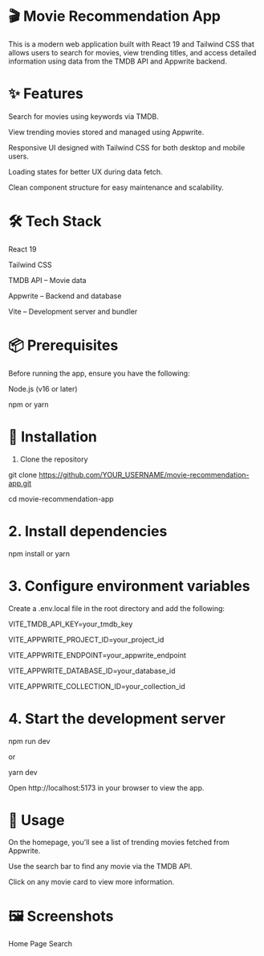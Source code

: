 # 🎬 Movie Recommendation App
This is a modern web application built with React 19 and Tailwind CSS that allows users to search for movies, view trending titles, and access detailed information using data from the TMDB API and Appwrite backend.

# ✨ Features
Search for movies using keywords via TMDB.

View trending movies stored and managed using Appwrite.

Responsive UI designed with Tailwind CSS for both desktop and mobile users.

Loading states for better UX during data fetch.

Clean component structure for easy maintenance and scalability.

# 🛠️ Tech Stack
React 19

Tailwind CSS

TMDB API – Movie data

Appwrite – Backend and database

Vite – Development server and bundler

# 📦 Prerequisites
Before running the app, ensure you have the following:

Node.js (v16 or later)

npm or yarn

# 📁 Installation
1. Clone the repository

git clone https://github.com/YOUR_USERNAME/movie-recommendation-app.git

cd movie-recommendation-app

# 2. Install dependencies

npm install
or
yarn

# 3. Configure environment variables
Create a .env.local file in the root directory and add the following:

VITE_TMDB_API_KEY=your_tmdb_key

VITE_APPWRITE_PROJECT_ID=your_project_id

VITE_APPWRITE_ENDPOINT=your_appwrite_endpoint

VITE_APPWRITE_DATABASE_ID=your_database_id

VITE_APPWRITE_COLLECTION_ID=your_collection_id

# 4. Start the development server

npm run dev

or

yarn dev

Open http://localhost:5173 in your browser to view the app.

# 🚀 Usage
On the homepage, you'll see a list of trending movies fetched from Appwrite.

Use the search bar to find any movie via the TMDB API.

Click on any movie card to view more information.

# 🖼️ Screenshots

Home Page	Search
